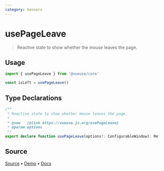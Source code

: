 ```yaml
---
category: Sensors
---
```


<!--DEMO_STARTS-->
<script setup>
import Demo from './demo.vue'
</script>
<DemoContainer><Demo/></DemoContainer>
<!--DEMO_ENDS-->

<!--HEAD_STARTS--><!--HEAD_ENDS-->


# usePageLeave

> Reactive state to show whether the mouse leaves the page.

## Usage

```js
import { usePageLeave } from '@vueuse/core'

const isLeft = usePageLeave()
```


<!--FOOTER_STARTS-->
## Type Declarations

```typescript
/**
 * Reactive state to show whether mouse leaves the page.
 *
 * @see   {@link https://vueuse.js.org/usePageLeave}
 * @param options
 */
export declare function usePageLeave(options?: ConfigurableWindow): Ref<boolean>
```

## Source

[Source](https://github.com/antfu/vueuse/blob/master/packages/core/usePageLeave/index.ts) • [Demo](https://github.com/antfu/vueuse/blob/master/packages/core/usePageLeave/demo.vue) • [Docs](https://github.com/antfu/vueuse/blob/master/packages/core/usePageLeave/index.md)


<!--FOOTER_ENDS-->